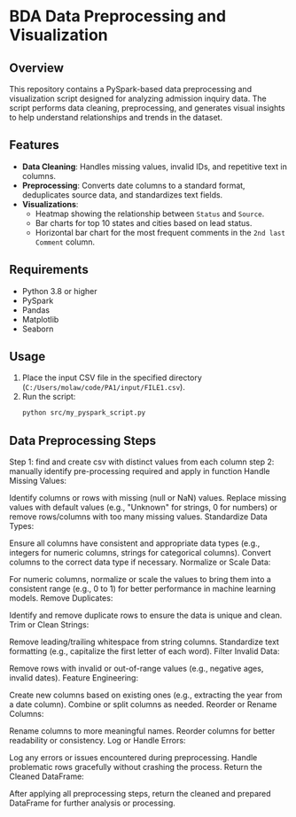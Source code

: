 # BDA Data Preprocessing and Visualization

## Overview
This repository contains a PySpark-based data preprocessing and visualization script designed for analyzing admission inquiry data. The script performs data cleaning, preprocessing, and generates visual insights to help understand relationships and trends in the dataset.

## Features
- **Data Cleaning**: Handles missing values, invalid IDs, and repetitive text in columns.
- **Preprocessing**: Converts date columns to a standard format, deduplicates source data, and standardizes text fields.
- **Visualizations**:
  - Heatmap showing the relationship between `Status` and `Source`.
  - Bar charts for top 10 states and cities based on lead status.
  - Horizontal bar chart for the most frequent comments in the `2nd last Comment` column.

## Requirements
- Python 3.8 or higher
- PySpark
- Pandas
- Matplotlib
- Seaborn

## Usage
1. Place the input CSV file in the specified directory (`C:/Users/molaw/code/PA1/input/FILE1.csv`).
2. Run the script:
   ```bash
   python src/my_pyspark_script.py
   ```

## Data Preprocessing Steps
Step 1: find and create csv with distinct values from each column
step 2: manually identify pre-processing required and apply in function Handle Missing Values:

Identify columns or rows with missing (null or NaN) values.
Replace missing values with default values (e.g., "Unknown" for strings, 0 for numbers) or remove rows/columns with too many missing values.
Standardize Data Types:

Ensure all columns have consistent and appropriate data types (e.g., integers for numeric columns, strings for categorical columns).
Convert columns to the correct data type if necessary.
Normalize or Scale Data:

For numeric columns, normalize or scale the values to bring them into a consistent range (e.g., 0 to 1) for better performance in machine learning models.
Remove Duplicates:

Identify and remove duplicate rows to ensure the data is unique and clean.
Trim or Clean Strings:

Remove leading/trailing whitespace from string columns.
Standardize text formatting (e.g., capitalize the first letter of each word).
Filter Invalid Data:

Remove rows with invalid or out-of-range values (e.g., negative ages, invalid dates).
Feature Engineering:

Create new columns based on existing ones (e.g., extracting the year from a date column).
Combine or split columns as needed.
Reorder or Rename Columns:

Rename columns to more meaningful names.
Reorder columns for better readability or consistency.
Log or Handle Errors:

Log any errors or issues encountered during preprocessing.
Handle problematic rows gracefully without crashing the process.
Return the Cleaned DataFrame:

After applying all preprocessing steps, return the cleaned and prepared DataFrame for further analysis or processing.